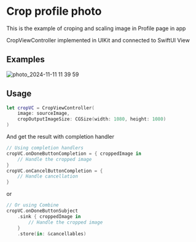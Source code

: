 # Crop profile photo

This is the example of croping and scaling image in Profile page in app

CropViewController implemented in UIKit and connected to SwiftUI View


## Examples

![photo_2024-11-11 11 39 59](https://github.com/user-attachments/assets/b97250c9-831d-4ffc-ba3e-052c076ab618)


## Usage

```swift
let cropVC = CropViewController(
    image: sourceImage,
    cropOutputImageSize: CGSize(width: 1080, height: 1080)
)
```

And get the result with completion handler 

```swift
// Using completion handlers
cropVC.onDoneButtonCompletion = { croppedImage in
    // Handle the cropped image
}
cropVC.onCancelButtonCompletion = {
    // Handle cancellation
}
```

or


```swift
// Or using Combine
cropVC.onDoneButtonSubject
    .sink { croppedImage in
        // Handle the cropped image
    }
    .store(in: &cancellables)
```
